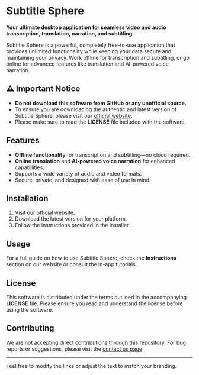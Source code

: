 # Subtitle Sphere  
**Your ultimate desktop application for seamless video and audio transcription, translation, narration, and subtitling.**  

Subtitle Sphere is a powerful, completely free-to-use application that provides unlimited functionality while keeping your data secure and maintaining your privacy. Work offline for transcription and subtitling, or go online for advanced features like translation and AI-powered voice narration.  

## ⚠️ Important Notice  
- **Do not download this software from GitHub or any unofficial source.**  
- To ensure you are downloading the authentic and latest version of Subtitle Sphere, please visit our [official website](https://www.subtitlesphere.com).  
- Please make sure to read the **LICENSE** file included with the software.  

## Features  
- **Offline functionality** for transcription and subtitling—no cloud required.  
- **Online translation** and **AI-powered voice narration** for enhanced capabilities.  
- Supports a wide variety of audio and video formats.  
- Secure, private, and designed with ease of use in mind.  

## Installation  
1. Visit our [official website](https://www.subtitlesphere.com).  
2. Download the latest version for your platform.  
3. Follow the instructions provided in the installer.  

## Usage  
For a full guide on how to use Subtitle Sphere, check the **Instructions** section on our website or consult the in-app tutorials.  

## License  
This software is distributed under the terms outlined in the accompanying **LICENSE** file. Please ensure you read and understand the license before using the software.  

## Contributing  
We are not accepting direct contributions through this repository. For bug reports or suggestions, please visit the [contact us page](https://www.subtitlesphere.com).  

---

Feel free to modify the links or adjust the text to match your branding.
